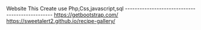 Website This Create use Php,Css,javascript,sql
<a>------------------------------------------------</a>
https://getbootstrap.com/
https://sweetalert2.github.io/recipe-gallery/

